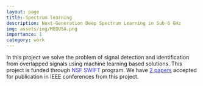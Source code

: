 ```yaml
---
layout: page
title: Spectrum learning
description: Next-Generation Deep Spectrum Learning in Sub-6 GHz
img: assets/img/MEDUSA.png
importance: 1
category: work
---
```

In this project we solve the problem of signal detection and identification from overlapped signals using machine learning based solutions. This project is funded through <font color="#3333FF"> NSF SWIFT </font> program. We have <a href="https://debashriroy.github.io/conferences/"><font color="#3333FF">2 papers</font></a> accepted for publication in IEEE conferences from this project.
